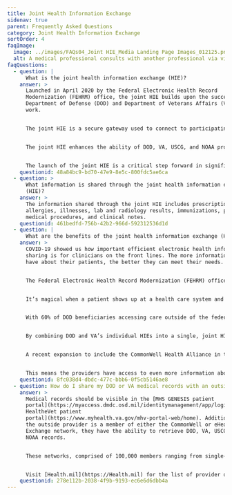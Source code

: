 ```yaml
---
title: Joint Health Information Exchange
sidenav: true
parent: Frequently Asked Questions
category: Joint Health Information Exchange
sortOrder: 4
faqImage:
  image: ../images/FAQs04_Joint HIE_Media Landing Page Images_012125.png
  alt: A medical professional consults with another professional via video call
faqQuestions:
  - question: |
      What is the joint health information exchange (HIE)? 
    answer: >
      Launched in April 2020 by the Federal Electronic Health Record
      Modernization (FEHRM) office, the joint HIE builds upon the success of the
      Department of Defense (DOD) and Department of Veterans Affairs (VA) HIE
      work.


      The joint HIE is a secure gateway used to connect to participating provider organizations across the United States who agree to securely share clinical information with the DOD, VA, Department of Homeland Security’s U.S. Coast Guard (USCG), and Department of Commerce's National Oceanic and Atmospheric Administration (NOAA) providers. Participating provider organizations include single-physician offices to multi-hospital systems outside the federal health care systems (for example, DOD, VA, USCG, and NOAA) that participate in the joint HIE. W﻿hile the Federal Electronic Health Record (EHR) is the federal source for a patient's health history, the joint HIE links the EHR information with participating provider organizations.


      The joint HIE enhances the ability of DOD, VA, USCG, and NOAA providers to access patient electronic health information quickly and securely from participating provider organizations and vice versa. Participating provider organizations now have a single point of entry to request and access DOD, VA, USCG, and NOAA patient information to support the continuity of care for Service members, Veterans, and other beneficiaries.


      The launch of the joint HIE is a critical step forward in significantly expanding DOD, VA, USCG, and NOAA partnerships and interoperable capabilities. The FEHRM continues to optimize and expand the joint HIE.
    questionid: 48a84bc9-bd70-47e9-8e5c-800fdc5ae6ca
  - question: >
      What information is shared through the joint health information exchange
      (HIE)?
    answer: >
      The information shared through the joint HIE includes prescriptions,
      allergies, illnesses, lab and radiology results, immunizations, past
      medical procedures, and clinical notes.
    questionid: 461bedfd-756b-42b2-966d-592312536d1d
  - question: |
      What are the benefits of the joint health information exchange (HIE)?
    answer: >
      COVID-19 showed us how important efficient electronic health information
      sharing is for clinicians on the front lines. The more information they
      have about their patients, the better they can meet their needs.


      The Federal Electronic Health Record Modernization (FEHRM) office, Department of Defense (DOD), and Department of Veterans Affairs (VA) launched the joint HIE in the middle of the pandemic. During this critical time, the joint HIE is enhancing the ability of DOD, VA, Department of Homeland Security's U.S. Coast Guard, and Department of Commerce's National Oceanic and Atmospheric Administration providers to share patient electronic health information quickly and securely with participating provider organizations.


      It’s magical when a patient shows up at a health care system and that system already knows about the patient and what happened in a different health care system and acts like it's normal. This is the experience the Departments are building toward.


      With 60% of DOD beneficiaries accessing care outside of the federal health care systems, and 30% of VA beneficiaries doing so, DOD and VA have a lot of intersection with outside provider organizations and need to be able to efficiently exchange data.


      By combining DOD and VA’s individual HIEs into a single, joint HIE, the FEHRM significantly expanded the data available to all clinicians.


      A recent expansion to include the CommonWell Health Alliance in the joint HIE brings a nationwide network of more than 15,000 hospitals and clinics to the more than 46,000 community partners already part of the joint HIE.


      This means the providers have access to even more information about their patients to make the best care decisions. Learn more about the benefits of the joint HIE to [providers](/join-the-joint-hie) and to [patients](/learn-about-the-joint-hie).
    questionid: 8fc038d4-dbdc-477c-bbb6-0f5cb5146ae8
  - question: How do I share my DOD or VA medical records with an outside provider?
    answer: >
      Medical records should be visible in the [MHS GENESIS patient
      portal](https://myaccess.dmdc.osd.mil/identitymanagement/app/login) or [My
      HealtheVet patient
      portal](https://www.myhealth.va.gov/mhv-portal-web/home). Additionally, if
      the outside provider is a member of either the CommonWell or eHealth
      Exchange network, they have the ability to retrieve DOD, VA, USCG, and/or
      NOAA records.


      These networks, comprised of 100,000 members ranging from single-physician offices to multi-hospital systems, participate in the joint health information exchange (HIE). The joint HIE is a secure gateway that connects Federal EHR information with EHR information from participating provider organizations that provide care outside of DOD, VA, USCG, or NOAA.


      Visit [Health.mil](https://Health.mil) for the list of provider organizations who are part of the joint HIE. If a provider organization is not part of the joint EHR, encourage them to join by directing them to the [FEHRM website](https://www.fehrm.gov/) for more information.
    questionid: 278e112b-2038-4f9b-9193-ec6e6d6dbb4a
---
```

